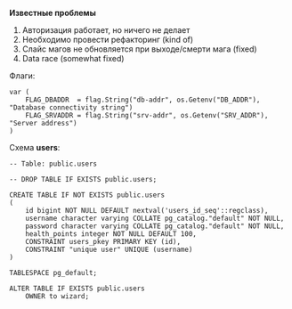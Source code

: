 **Известные проблемы**
1. Авторизация работает, но ничего не делает
2. Необходимо провести рефакторинг (kind of)
3. Слайс магов не обновляется при выходе/смерти мага (fixed)
4. Data race (somewhat fixed)

Флаги:
```
var (
	FLAG_DBADDR  = flag.String("db-addr", os.Getenv("DB_ADDR"), "Database connectivity string")
	FLAG_SRVADDR = flag.String("srv-addr", os.Getenv("SRV_ADDR"), "Server address")
)
```

Схема __users__:
```
-- Table: public.users

-- DROP TABLE IF EXISTS public.users;

CREATE TABLE IF NOT EXISTS public.users
(
    id bigint NOT NULL DEFAULT nextval('users_id_seq'::regclass),
    username character varying COLLATE pg_catalog."default" NOT NULL,
    password character varying COLLATE pg_catalog."default" NOT NULL,
    health_points integer NOT NULL DEFAULT 100,
    CONSTRAINT users_pkey PRIMARY KEY (id),
    CONSTRAINT "unique user" UNIQUE (username)
)

TABLESPACE pg_default;

ALTER TABLE IF EXISTS public.users
    OWNER to wizard;
```

